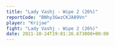 ```yaml
---
title: "Lady Vashj - Wipe 2 (26%)"
reportCode: "BNhy3GwzCKJA89Vn"
player: "Krijae"
fight: "Lady Vashj - Wipe 2 (26%)"
date: 2021-10-24T19:01:26.673000+00:00
---
```


